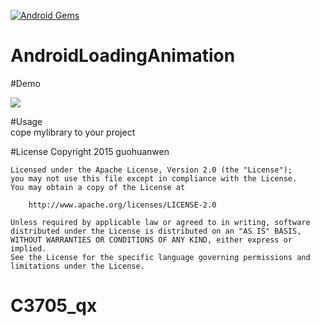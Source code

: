 [![Android Gems](http://www.android-gems.com/badge/guohuanwen/TaiJIView.svg?branch=master)](http://www.android-gems.com/lib/guohuanwen/TaiJIView)

# AndroidLoadingAnimation
#Demo  

![](https://github.com/guohuanwen/AndroidLoadingAnimation/blob/master/screenshots/taiji1.gif)  


  
#Usage  
cope mylibrary to your project  
  
#License
    Copyright 2015 guohuanwen

    Licensed under the Apache License, Version 2.0 (the "License");
    you may not use this file except in compliance with the License.
    You may obtain a copy of the License at

        http://www.apache.org/licenses/LICENSE-2.0
    
    Unless required by applicable law or agreed to in writing, software
    distributed under the License is distributed on an "AS IS" BASIS,
    WITHOUT WARRANTIES OR CONDITIONS OF ANY KIND, either express or implied.
    See the License for the specific language governing permissions and
    limitations under the License.


# C3705_qx
